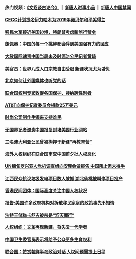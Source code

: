 #### 热门视频：[《文昭谈古论今》](https://github.com/gfw-breaker/wenzhao/blob/master/README.md?t=10290933) &nbsp;|&nbsp; [新唐人时事小品](https://github.com/gfw-breaker/ntdtv-comedy/blob/master/README.md?t=10290933) &nbsp;|&nbsp; [新唐人中国禁闻](https://github.com/gfw-breaker/ntdtv-news/blob/master/README.md?t=10290933)

#### [CECC计划提名伊力哈木为2019年诺贝尔和平奖得主](../pages/z_yyqerqvo/4631121.md?t=10290933) 

#### [移民大军接近美国边境，特朗普考虑新旅行禁令](../pages/z_yyqerqvo/4631081.md?t=10290933) 

#### [蓬佩奥：中国的每一个挑衅都会得到美国强有力的回应](../pages/z_yyqerqvo/4631048.md?t=10290933) 

#### [大赦国际谴责中国当局未及时医治公民记者黄琦](../pages/z_yyqerqvo/4631064.md?t=10290933) 

#### [美官员：世界八成人口宗教自由受限 新疆状况尤为堪忧](../pages/z_yyqerqvo/4630899.md?t=10290933) 

#### [北京如何让外国媒体也听党的话](../pages/z_yyqerqvo/4629589.md?t=10290933) 

#### [联合国权利专家敦促各国保护、接纳跨性别者](../pages/z_yyqerqvo/4629489.md?t=10290933) 

#### [AT&T向保护记者委员会捐款25万美元](../pages/z_yyqerqvo/4629494.md?t=10290933) 

#### [时尚公司制作手镯来支持难民](../pages/z_yyqerqvo/4629089.md?t=10290933) 

#### [无国界记者谴责中国报复封堵美国行业网站 ](../pages/z_yyqerqvo/4629073.md?t=10290933) 

#### [三名澳大利亚公民曾被拘押于新疆“再教育营” ](../pages/z_yyqerqvo/4628793.md?t=10290933) 

#### [海外人权组织在联合国审查中国前夕批人权恶化](../pages/z_yyqerqvo/4628712.md?t=10290933) 

#### [UN缅甸罗兴亚人危机调查组向安理会做报告 中国阻止但未得手](../pages/z_yyqerqvo/4628466.md?t=10290933) 

#### [江西民众抗议垃圾发电项目数人被抓 湖北仙桃被叫停项目投产](../pages/z_yyqerqvo/4628457.md?t=10290933) 

#### [香港民间团体：国际高度关注中国人权状况](../pages/z_yyqerqvo/4628407.md?t=10290933) 

#### [报告:美国许多政府机构对拆散移民家庭的政策事先不知情](../pages/z_yyqerqvo/4627915.md?t=10290933) 

#### [沙特王储称卡舒吉被杀是“滔天罪行”](../pages/z_yyqerqvo/4627757.md?t=10290933) 

#### [人权组织：文革再现新疆，将失去一代学者](../pages/z_yyqerqvo/4627632.md?t=10290933) 

#### [中国卫生委官员表示将给予公众更多生育权利](../pages/z_yyqerqvo/4627065.md?t=10290933) 

#### [联合国：赞赏朝鲜半岛政治对话  人权问题需提上日程](../pages/z_yyqerqvo/4626331.md?t=10290933) 

